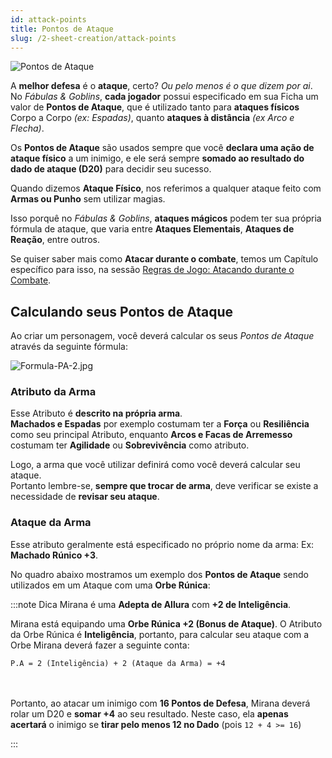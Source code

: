 ```yaml
---
id: attack-points
title: Pontos de Ataque
slug: /2-sheet-creation/attack-points
---
```


![Pontos de Ataque](https://fabulas-e-goblins-book.s3-us-west-2.amazonaws.com/criando-seu-personagem/pontos-de-ataque-01.png)

A **melhor defesa** é o **ataque**, certo? *Ou pelo menos é o que dizem por ai*.<br/>
No *Fábulas & Goblins*, **cada jogador** possui especificado em sua Ficha um valor de **Pontos de Ataque**, que é utilizado tanto para **ataques físicos** Corpo a Corpo *(ex: Espadas)*, quanto **ataques à distância** *(ex Arco e Flecha)*.

Os **Pontos de Ataque** são usados sempre que você **declara uma ação de ataque físico** a um inimigo, e ele será sempre **somado ao resultado do dado de ataque (D20)** para decidir seu sucesso.

Quando dizemos **Ataque Físico**, nos referimos a qualquer ataque feito com **Armas ou Punho** sem utilizar magias.

Isso porquê no *Fábulas & Goblins*, **ataques mágicos** podem ter sua própria fórmula de ataque, que varia entre **Ataques Elementais**, **Ataques de Reação**, entre outros.

Se quiser saber mais como **Atacar durante o combate**, temos um Capítulo específico para isso, na sessão [Regras de Jogo: Atacando durante o Combate](/docs/7-game-rules/old/attacking-during-combat).

## Calculando seus Pontos de Ataque

Ao criar um personagem, você deverá calcular os seus *Pontos de Ataque* através da seguinte fórmula:

![Formula-PA-2.jpg](https://s3.us-west-2.amazonaws.com/fabulas-e-goblins-book/%5Cvscode%5Cad1905d1-e718-4caa-a828-dc77462ed928.jpg)

### Atributo da Arma

Esse Atributo é **descrito na própria arma**.<br/>
**Machados e Espadas** por exemplo costumam ter a **Força** ou **Resiliência** como seu principal Atributo, enquanto **Arcos e Facas de Arremesso** costumam ter **Agilidade** ou **Sobrevivência** como atributo.

Logo, a arma que você utilizar definirá como você deverá calcular seu ataque.<br/>
Portanto lembre-se, **sempre que trocar de arma**, deve verificar se existe a necessidade de **revisar seu ataque**.

### Ataque da Arma

Esse atributo geralmente está especificado no próprio nome da arma: Ex: **Machado Rúnico +3**.

No quadro abaixo mostramos um exemplo dos **Pontos de Ataque** sendo utilizados em um Ataque com uma **Orbe Rúnica**:

:::note Dica
Mirana é uma **Adepta de Allura** com **+2 de Inteligência**.<br/>

Mirana está equipando uma **Orbe Rúnica +2 (Bonus de Ataque)**. O Atributo da Orbe Rúnica é **Inteligência**, portanto, para calcular seu ataque com a Orbe Mirana deverá fazer a seguinte conta:

<code>P.A = 2 (Inteligência) + 2 (Ataque da Arma) = +4</code>

<br/><br/>Portanto, ao atacar um inimigo com <b>16 Pontos de Defesa</b>, Mirana deverá rolar um D20 e <b>somar +4</b> ao seu resultado. Neste caso, ela <b>apenas acertará</b> o inimigo se <b>tirar pelo menos 12 no Dado</b> (pois <code>12 + 4 >= 16</code>)

:::

